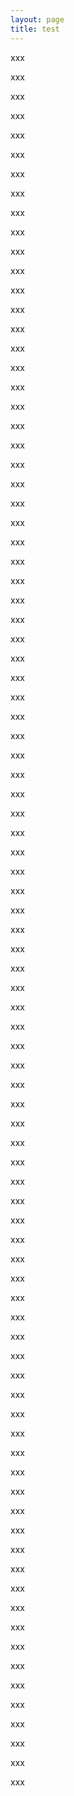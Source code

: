 ```yaml
---
layout: page
title: test
---
```


xxx

xxx

xxx

xxx

xxx

xxx

xxx

xxx

xxx

xxx

xxx

xxx

xxx

xxx

xxx

xxx

xxx

xxx

xxx

xxx

xxx

xxx

xxx

xxx

xxx

xxx

xxx

xxx

xxx

xxx

xxx

xxx

xxx

xxx

xxx

xxx

xxx

xxx

xxx

xxx

xxx

xxx

xxx

xxx

xxx

xxx

xxx

xxx

xxx

xxx

xxx

xxx

xxx

xxx

xxx

xxx

xxx

xxx

xxx

xxx

xxx

xxx

xxx

xxx

xxx

xxx

xxx

xxx

xxx

xxx

xxx

xxx

xxx

xxx

xxx

xxx

xxx

xxx

xxx

xxx

xxx

xxx

xxx

xxx

xxx

xxx

xxx

xxx

xxx

xxx